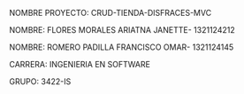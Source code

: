NOMBRE PROYECTO:  CRUD-TIENDA-DISFRACES-MVC

NOMBRE: FLORES MORALES ARIATNA JANETTE- 1321124212

NOMBRE: ROMERO PADILLA FRANCISCO OMAR- 1321124145

CARRERA: INGENIERIA EN SOFTWARE

GRUPO: 3422-IS

